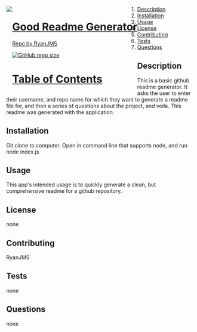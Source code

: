 
  <a href="undefined" style="float:left"><img src="https://avatars0.githubusercontent.com/u/59546790?v=4">
  # Good Readme Generator
  Repo by RyanJMS
  
  
  ![GitHub repo size](https://img.shields.io/github/repo-size/RyanJMS/readme)
  

  # Table of Contents
  1. [Description](#Description)
  2. [Installation](#Installation)
  3. [Usage](#Usage)
  4. [License](#License)
  5. [Contributing](#Contributing)
  6. [Tests](#Tests)
  7. [Questions](#Questions)


  
  
  ## Description

  This is a basic github readme generator. It asks the user to enter their username, and repo name for which they want to generate a readme file for, and then a series of questions about the project, and voila. This readme was generated with the application.


  ## Installation

  Git clone to computer. Open in command line that supports node, and run node index.js


  ## Usage

  This app's intended usage is to quickly generate a clean, but comprehensive readme for a github repository.

  ## License

  none

  ## Contributing

  RyanJMS


  ## Tests

  none

  ## Questions

  none
  
